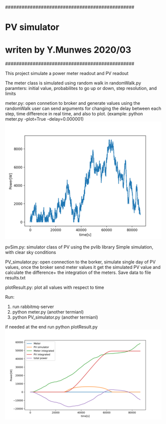 ###############################################
#	PV simulator		              #
#					      #
#   writen by Y.Munwes 2020/03		      #
###############################################

This project simulate a power meter readout and PV readout

The meter class is simulated using random walk in randomWalk.py
paramters:
initial value, probabilites to go up or down, step resolution, and limits

meter.py:
open connetion to broker and generate values using the randomWalk
user can send arguments for changing the delay between each step, time difference in real time, and also to plot.
(example: python meter.py -plot=True -delay=0.000001)
![example result](meterExample.png)

pvSim.py:
simulator class of PV using the pvlib library
Simple simulation, with clear sky conditions

PV_simulator.py:
open connection to the borker, simulate single day of PV values, once the broker send meter values it get the simulated PV value and calculate the difference+ the integration of the meters.
Save data to file results.txt

plotResult.py:
plot all values with respect to time

Run:
1. run rabbitmq-server
2. python meter.py (another termianl)
3. python PV_simulator.py (another termianl)

if needed at the end run python plotResult.py
![example result](ExampleResult.png)
